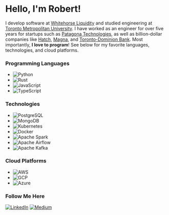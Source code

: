 # Hello, I'm Robert!

I develop software at <a href="https://www.whitehorseliquidity.com/">Whitehorse Liquidity</a> and studied engineering at <a href="https://www.torontomu.ca/">Toronto Metropolitan University</a>. I have worked as an engineer for over five years for startups such as <a href="https://patagona.ca/">Patagona Technologies</a>, as well as billion-dollar companies like <a href='https://hatch.com'>Hatch</a>, <a href='https://magna.com'>Magna</a>, and <a href="https://www.td.com/ca/en/about-td/">Toronto-Dominion Bank</a>. Most importantly, <b>I love to program</b>! See below for my favorite languages, technologies, and cloud platforms.


### Programming Languages

- ![Python](https://img.shields.io/badge/Python-3776AB?style=flat&logo=python&logoColor=white)
- ![Rust](https://img.shields.io/badge/Rust-000000?style=flat&logo=rust&logoColor=white)
- ![JavaScript](https://img.shields.io/badge/JavaScript-F7DF1E?style=flat&logo=javascript&logoColor=black)
- ![TypeScript](https://img.shields.io/badge/TypeScript-3178C6?style=flat&logo=typescript&logoColor=white)
  

### Technologies

- ![PostgreSQL](https://img.shields.io/badge/PostgreSQL-336791?style=flat&logo=postgresql&logoColor=white)
- ![MongoDB](https://img.shields.io/badge/MongoDB-47A248?style=flat&logo=mongodb&logoColor=white)
- ![Kubernetes](https://img.shields.io/badge/Kubernetes-326CE5?style=flat&logo=kubernetes&logoColor=white) 
- ![Docker](https://img.shields.io/badge/Docker-2496ED?style=flat&logo=docker&logoColor=white)
- ![Apache Spark](https://img.shields.io/badge/Apache%20Spark-E25A1C?style=flat&logo=apache-spark&logoColor=white)
- ![Apache Airflow](https://img.shields.io/badge/Apache%20Airflow-017CEE?style=flat&logo=apache-airflow&logoColor=white)
- ![Apache Kafka](https://img.shields.io/badge/Apache%20Kafka-231F20?style=flat&logo=apache-kafka&logoColor=white)


### Cloud Platforms

- ![AWS](https://img.shields.io/badge/AWS-FF9900?style=flat&logo=amazon-aws&logoColor=white)
- ![GCP](https://img.shields.io/badge/GCP-4285F4?style=flat&logo=google-cloud&logoColor=white)
- ![Azure](https://img.shields.io/badge/Azure-0089D6?style=flat&logo=microsoft-azure&logoColor=white)


### Follow Me Here
<a href="https://www.linkedin.com/in/r-prater/" target="_blank"><img alt="LinkedIn" src="https://img.shields.io/badge/linkedin-%230077B5.svg?&style=for-the-badge&logo=linkedin&logoColor=white" /></a>
<a href="https://medium.com/@robcprater" target="_blank"><img alt="Medium" src="https://img.shields.io/badge/medium-%2312100E.svg?&style=for-the-badge&logo=medium&logoColor=white" /></a>
